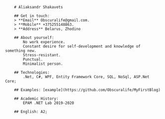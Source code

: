         # Aliaksandr Shakavets
		
		## Get in touch:
		> **Email** Obscuralife@gmail.com.
		> **Mobile** +375255148863.
		> **Address** Belarus, Zhodino
		
		## About yourself:
			No work experience. 
			Constant desire for self-development and knowledge of something new. 
			Stress-resistant.
			Punctual.
			Minimalist person.
			
		## Technologies:
			.Net, C#, WPF, Entity Framework Core, SQL, NoSql, ASP.Net Core; 
			
		## Examples: [example](https://github.com/Obscuralife/MyFirstBlog)
		
		## Academic History: 
			EPAM .NET Lab 2019-2020
			
		## English: A2;

